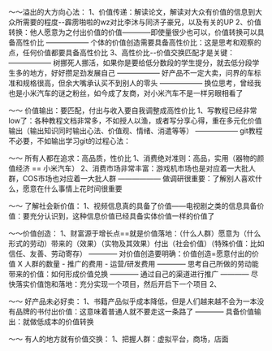 


～～溢出的大方向心法：
1、价值传递：解读论文，解读对大众有价值的信息到大众所需要的程度--霹雳啪啦的wz对比李沐与同济子豪兄，以及有关的UP
2、价值转换：他人愿意为之付出价值的价值————即使量很少也可以，价值转换可以具备高性价比
—————— 个体的价值创造需要具备高性价比：这是思考和观察的点，任何价值都要具备高性价比
3、高性价比--价值交换匹配才是关键：
—————— 树挪死人挪活，如果你是要给低分数段的学生提分，就去低分段学生多的地方，好好攒足劲发展自己
—————— 好产品不一定大卖，问界的车标准和规格很高，但余大嘴承认买不到别人的零头
—————— 换位思考，曾经我也是小米汽车的谜之粉丝，如今成了友商，对小米汽车不是一样另眼相看了


～～ 价值输出：要匹配，付出与收入要自我调整成高性价比
1、写教程已经非常low了：各种教程文档非常多，不如授人以渔，或者写分享心得，重在多元化价值输出（输出知识同时输出心法、价值观、情绪、消遣等等）
—————— git教程不必要，不如输出学习git的过程心法：


～～ 所有人都在追求：高品质，性价比
1、消费绝对准则：高品，实用（器物的颜值经济 == 小米汽车）
2、消费市场非常丰富：游戏机市场也是对应着一大批人群，COS市场也对应着一大批人群
—————— 做调研很重要：了解别人喜欢什么，愿意在什么事情上花时间很重要


～～ 了解社会新价值：
1、视频信息真的具备了价值——电视剧之类的信息具备价值：要充分认识到，这种信息价值已经具备实体价值一样的价值了



～～价值创造：
1、财富源于增长点==就是价值落地：（什么人群）愿意为（什么形式的劳动）带来的（效果）（实物及其效果）付出（社会价值）（特殊价值：比如信任、友善、劳动寄存）
———— 对价值创造要明确：价值创造=愿意付出的价值 X 人群的数量 - 推广的费用 - 运营/研发费用
———— 思考自己所做的劳动能带来的价值：如何形成价值兑换 ———— 通过自己的渠道进行推广
———— 尽快落实价值饱和落地：充分实现一个项目，然后开启下一个项目
2、



～～ 好产品未必好卖：
1、书籍产品似乎成本降低，但是人们越来越不会为一本没有品牌的书付出价值：这意味着普通人就不要走这一条路了
———— 具备价值输出：就做低成本的价值转换


～～ 有人的地方就有价值交换：
1、把握人群：虚拟平台，商场，店面
